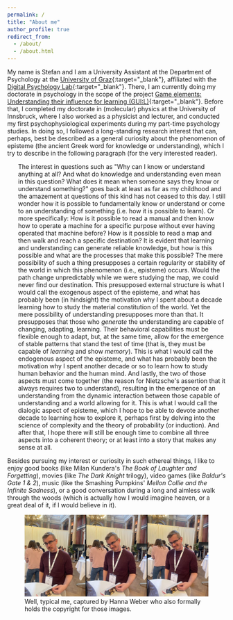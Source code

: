 ```yaml
---
permalink: /
title: "About me"
author_profile: true
redirect_from: 
  - /about/
  - /about.html
---
```


My name is Stefan and I am a University Assistant at the Department of Psychology at the [University of Graz](https://www.uni-graz.at/en/){:target="_blank"}, affiliated with the [Digital Psychology Lab](https://digilab.uni-graz.at/en/){:target="_blank"}. There, I am currently doing my doctorate in psychology in the scope of the project [Game elements: Understanding their influence for learning (GUI:L)](https://stefaneha.github.io/projects/game_elements/){:target="_blank"}. Before that, I completed my doctorate in (molecular) physics at the University of Innsbruck, where I also worked as a physicist and lecturer, and conducted my first psychophysiological experiments during my part-time psychology studies. In doing so, I followed a long-standing research interest that can, perhaps, best be described as a general curiosity about the phenomenon of episteme (the ancient Greek word for knowledge or understanding), which I try to describe in the following paragraph (for the very interested reader).

<p style="margin-left:25px;font-size:14px;">The interest in questions such as "Why can I know or understand anything at all? And what do knowledge and understanding even mean in this question? What does it mean when someone says they know or understand something?" goes back at least as far as my childhood and the amazement at questions of this kind has not ceased to this day. I still wonder how it is possible to fundamentally know or understand or come to an understanding of something (i.e. how it is possible to learn). Or more specifically: How is it possible to read a manual and then know how to operate a machine for a specific purpose without ever having operated that machine before? How is it possible to read a map and then walk and reach a specific destination? It is evident that learning and understanding can generate reliable knowledge, but how is this possible and what are the processes that make this possible? The mere possibility of such a thing presupposes a certain regularity or stability of the world in which this phenomenon (i.e., episteme) occurs. Would the path change unpredictably while we were studying the map, we could never find our destination. This presupposed external structure is what I would call the exogenous aspect of the episteme, and what has probably been (in hindsight) the motivation why I spent about a decade learning how to study the material constitution of the world. Yet the mere possibility of understanding presupposes more than that. It presupposes that those who <i>generate</i> the understanding are capable of changing, adapting, learning. Their behavioral capabilities must be flexible enough to adapt, but, at the same time, allow for the emergence of stable patterns that stand the test of time (that is, they must be capable of <i>learning</i> and show <i>memory</i>). This is what I would call the endogenous aspect of the episteme, and what has probably been the motivation why I spent another decade or so to learn how to study human behavior and the human mind. And lastly, the two of those aspects must come together (the reason for Nietzsche's assertion that it always requires two to understand), resulting in the emergence of an understanding from the dynamic interaction between those capable of understanding and a world allowing for it. This is what I would call the dialogic aspect of episteme, which I hope to be able to devote another decade to learning how to explore it, perhaps first by delving into the science of complexity and the theory of probability (or induction). And after that, I hope there will still be enough time to combine all three aspects into a coherent theory; or at least into a story that makes any sense at all.</p>

Besides pursuing my interest or curiosity in such ethereal things, I like to enjoy good books (like Milan Kundera's <i>The Book of Laughter and Forgetting</i>), movies (like <i>The Dark Knight</i> trilogy), video games (like <i>Baldur's Gate 1 & 2</i>), music (like the Smashing Pumpkins' <i>Mellon Collie and the Infinite Sadness</i>), or a good conversation during a long and aimless walk through the woods (which is actually how I would imagine heaven, or a great deal of it, if I would believe in it). 

<figure>
  <img src="/images/DGPs_collage.jpg"/>
  <figcaption><footer>Well, typical me, captured by Hanna Weber who also formally holds the copyright for those images.</footer></figcaption>
</figure>
